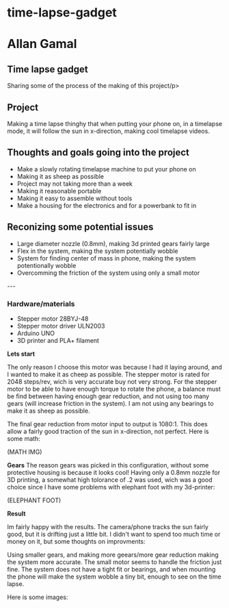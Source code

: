 # time-lapse-gadget
# Allan Gamal

  <h2>Time lapse gadget</h2>
  <p>Sharing some of the process of the making of this project/p>

  <h2>Project</h3>
    <p>Making a time lapse thinghy that when putting your phone on, in a timelapse mode, it will follow the sun in x-direction, making cool timelapse videos.
</p>

   <h2>Thoughts and goals going into the project</h3>
     <ul>
        <li>Make a slowly rotating timelapse machine to put your phone on</li>
        <li>Making it as sheep as possible</li>
        <li>Project may not taking more than a week</li>
        <li>Making it reasonable portable </li>
        <li>Making it easy to assemble without tools</li>
        <li>Make a housing for the electronics and for a powerbank to fit in</li>

</ul>

  <h2>Reconizing some potential issues</h2>
    <ul>
        <li>Large diameter nozzle (0.8mm), making 3d printed gears fairly large</li>
        <li>Flex in the system, making the system potentially wobble</li>
        <li>System for finding center of mass in phone, making the system potentionally wobble</li>
        <li>Overcomming the friction of the system using only a small motor</li>
   </ul>
---

<h3>Hardware/materials</h3>
    <ul>
        <li>Stepper motor 28BYJ-48</li>
        <li>Stepper motor driver ULN2003</li>
        <li>Arduino UNO</li>
        <li>3D printer and PLA+ filament</li>
   </ul>



**Lets start**

The only reason I choose this motor was because I had it laying around, and I wanted to make it as cheep as possible. The stepper motor is rated for 2048 steps/rev, wich is very accurate buy not very strong. 
For the stepper motor to be able to have enough torque to rotate the phone,
a balance must be find between having enough gear reduction, and not using too many gears (will increase friction in the system). I am not using any bearings
to make it as sheep as possible.

The final gear reduction from motor input to output is 1080:1. This does allow a fairly good traction of the sun in x-direction, not perfect. 
Here is some math:

(MATH IMG)

**Gears**
The reason gears was picked in this configuration, without some protective housing is because it looks cool! 
Having only a 0.8mm nozzle for 3D printing, a somewhat high tolorance of .2 was used, wich was a good choice since I have some problems with elephant foot with my 3d-printer:

(ELEPHANT FOOT)

**Result**

Im fairly happy with the results. The camera/phone tracks the sun fairly good, but it is drifting just a little bit. 
I didn't want to spend too much time or money on it, but some thoughts on improvments:

Using smaller gears, and making more geears/more gear reduction making the system more accurate. The small motor seems to handle the friction just fine. 
The system does not have a tight fit or bearings, and when mounting the phone will make the system wobble a tiny bit, enough to see on the time lapse. 

Here is some images:





